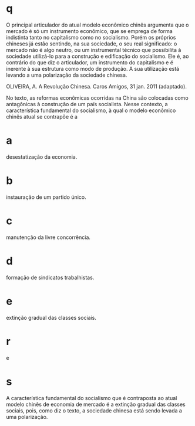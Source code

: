 # q
O principal articulador do atual modelo econômico chinês argumenta que o mercado é só um instrumento econômico, que se emprega de forma indistinta tanto no capitalismo como no socialismo. Porém os próprios chineses já estão sentindo, na sua sociedade, o seu real significado: o mercado não é algo neutro, ou um instrumental técnico que possibilita à sociedade utilizá-lo para a construção e edificação do socialismo. Ele é, ao contrário do que diz o articulador, um instrumento do capitalismo e é inerente à sua estrutura como modo de produção. A sua utilização está levando a uma polarização da sociedade chinesa.

OLIVEIRA, A. A Revolução Chinesa. Caros Amigos, 31 jan. 2011 (adaptado).

No texto, as reformas econômicas ocorridas na China são colocadas como antagônicas à construção de um país socialista. Nesse contexto, a característica fundamental do socialismo, à qual o modelo econômico chinês atual se contrapõe é a

# a
desestatização da economia.

# b
instauração de um partido único.

# c
manutenção da livre concorrência.

# d
formação de sindicatos trabalhistas.

# e
extinção gradual das classes sociais.

# r
e

# s
A característica fundamental do socialismo que é contraposta ao atual modelo chinês de economia de mercado é a extinção gradual das classes sociais, pois, como diz o texto, a sociedade chinesa está sendo levada a uma polarização.
